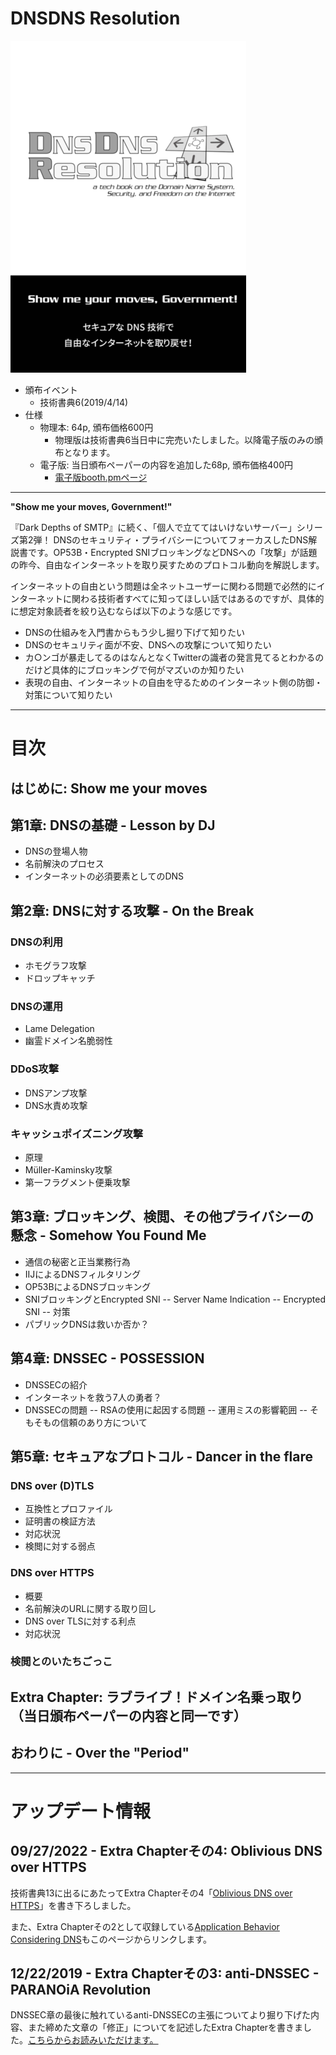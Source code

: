 # DNSDNS Resolution

![](/assets/img/ddrbook_cover.png)

- 頒布イベント
    - 技術書典6(2019/4/14)
- 仕様
    - 物理本: 64p, 頒布価格600円
        - 物理版は技術書典6当日中に完売いたしました。以降電子版のみの頒布となります。
    - 電子版: 当日頒布ペーパーの内容を追加した68p, 頒布価格400円
        - [電子版booth.pmページ](https://cryptic-command.booth.pm/items/1317266)

----

**"Show me your moves, Government!"**

『Dark Depths of SMTP』に続く、「個人で立ててはいけないサーバー」シリーズ第2弾！
DNSのセキュリティ・プライバシーについてフォーカスしたDNS解説書です。OP53B・Encrypted SNIブロッキングなどDNSへの「攻撃」が話題の昨今、自由なインターネットを取り戻すためのプロトコル動向を解説します。

インターネットの自由という問題は全ネットユーザーに関わる問題で必然的にインターネットに関わる技術者すべてに知ってほしい話ではあるのですが、具体的に想定対象読者を絞り込むならば以下のような感じです。

* DNSの仕組みを入門書からもう少し掘り下げて知りたい
* DNSのセキュリティ面が不安、DNSへの攻撃について知りたい
* カ○ンゴが暴走してるのはなんとなくTwitterの識者の発言見てるとわかるのだけど具体的にブロッキングで何がマズいのか知りたい
* 表現の自由、インターネットの自由を守るためのインターネット側の防御・対策について知りたい

----

# 目次

## はじめに: Show me your moves

## 第1章: DNSの基礎 - Lesson by DJ
- DNSの登場人物
- 名前解決のプロセス
- インターネットの必須要素としてのDNS

## 第2章: DNSに対する攻撃 - On the Break

### DNSの利用
- ホモグラフ攻撃
- ドロップキャッチ

### DNSの運用
- Lame Delegation
- 幽霊ドメイン名脆弱性

### DDoS攻撃
- DNSアンプ攻撃
- DNS水責め攻撃

### キャッシュポイズニング攻撃
- 原理
- Müller-Kaminsky攻撃
- 第一フラグメント便乗攻撃

## 第3章: ブロッキング、検閲、その他プライバシーの懸念 - Somehow You Found Me
- 通信の秘密と正当業務行為
- IIJによるDNSフィルタリング
- OP53BによるDNSブロッキング
- SNIブロッキングとEncrypted SNI
-- Server Name Indication
-- Encrypted SNI
-- 対策
- パブリックDNSは救いか否か？

## 第4章: DNSSEC - POSSESSION
- DNSSECの紹介
- インターネットを救う7人の勇者？
- DNSSECの問題
-- RSAの使用に起因する問題
-- 運用ミスの影響範囲
-- そもそもの信頼のあり方について

## 第5章: セキュアなプロトコル - Dancer in the flare

### DNS over (D)TLS
- 互換性とプロファイル
- 証明書の検証方法
- 対応状況
- 検閲に対する弱点

### DNS over HTTPS
- 概要
- 名前解決のURLに関する取り回し
- DNS over TLSに対する利点
- 対応状況

### 検閲とのいたちごっこ

## Extra Chapter: ラブライブ！ドメイン名乗っ取り（当日頒布ペーパーの内容と同一です）

## おわりに - Over the "Period"

----

# アップデート情報

## 09/27/2022 - Extra Chapterその4: Oblivious DNS over HTTPS

技術書典13に出るにあたってExtra Chapterその4「[Oblivious DNS over HTTPS](/2022/09/10/odoh.html)」を書き下ろしました。

また、Extra Chapterその2として収録している[Application Behavior Considering DNS](https://d.s01.ninja/entry/20191219-dns-updates-abcd)もこのページからリンクします。

## 12/22/2019 - Extra Chapterその3: anti-DNSSEC - PARANOiA Revolution

DNSSEC章の最後に触れているanti-DNSSECの主張についてより掘り下げた内容、また締めた文章の「修正」についてを記述したExtra Chapterを書きました。[こちらからお読みいただけます。](https://sylph01.hatenablog.jp/entry/20191222/1577010669)
